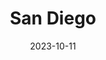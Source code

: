 ---
title: San Diego
description: Giant Shower!
date: 2023-10-11
relatedPosts: ["post-2"]
image:
  url: "/images/large_black_white_shower.jpg"
  alt: "A large black and white shower"
   
---